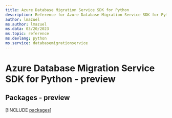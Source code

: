 ```yaml
---
title: Azure Database Migration Service SDK for Python
description: Reference for Azure Database Migration Service SDK for Python
author: lmazuel
ms.author: lmazuel
ms.data: 03/20/2023
ms.topic: reference
ms.devlang: python
ms.service: databasemigrationservice
---
```

# Azure Database Migration Service SDK for Python - preview
## Packages - preview
[!INCLUDE [packages](database-migration-service-index.md)]
